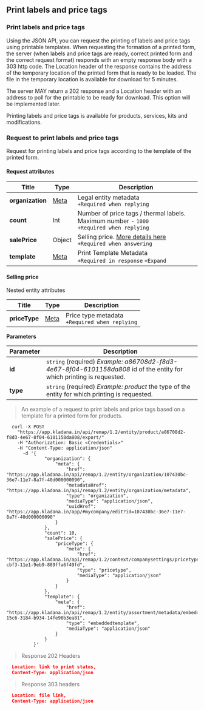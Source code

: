 ## Print labels and price tags
### Print labels and price tags
Using the JSON API, you can request the printing of labels and price tags using printable templates.
When requesting the formation of a printed form, the server (when labels and price tags are ready, correct
printed form and the correct request format) responds with an empty response body with a 303 http code.
The Location header of the response contains the address of the temporary location of the printed form that is ready to be loaded.
The file in the temporary location is available for download for 5 minutes.

The server MAY return a 202 response and a Location header with an address to poll for the printable to be ready for download.
This option will be implemented later.

Printing labels and price tags is available for products, services, kits and modifications.

### Request to print labels and price tags

Request for printing labels and price tags according to the template of the printed form.

#### Request attributes

| Title| Type                                               | Description|
| ---------|----------------------------------------------------| ----------|
| **organization** | [Meta](../#kladana-json-api-general-info-metadata) | Legal entity metadata<br>`+Required when replying` |
| **count** | Int                                                | Number of price tags / thermal labels. Maximum number - `1000`<br>`+Required when replying` |
| **salePrice** | Object                                             | Selling price. [More details here](../dictionaries/#entities-print-labels-and-price-tags-request-to-print-labels-and-price-tags-selling-price)<br>`+Required when answering` |
| **template** | [Meta](../#kladana-json-api-general-info-metadata) | Print Template Metadata<br>`+Required in response` `+Expand` |

#### Selling price
Nested entity attributes

| Title| Type| Description|
| ---------| -----| ----------|
| **priceType** | [Meta](../#kladana-json-api-general-info-metadata) | Price type metadata<br>`+Required when replying` |


**Parameters**

| Parameter | Description|
| ---------| ---------|
| **id** | `string` (required) *Example: a86708d2-f8d3-4e67-8f04-6101158da808* id of the entity for which printing is requested. |
| **type** | `string` (required) *Example: product* the type of the entity for which printing is requested. |

> An example of a request to print labels and price tags based on a template for a printed form for products.

```shell
  curl -X POST
    "https://app.kladana.in/api/remap/1.2/entity/product/a86708d2-f8d3-4e67-8f04-6101158da808/export/"
    -H "Authorization: Basic <Credentials>"
    -H "Content-Type: application/json"
      -d '{
              "organization": {
                  "meta": {
                      "href": "https://app.kladana.in/api/remap/1.2/entity/organization/107430bc-36e7-11e7-8a7f-40d000000090",
                      "metadataHref": "https://app.kladana.in/api/remap/1.2/entity/organization/metadata",
                      "type": "organization",
                      "mediaType": "application/json",
                      "uuidHref": "https://app.kladana.in/app/#mycompany/edit?id=107430bc-36e7-11e7-8a7f-40d000000090"
                  }
              },
              "count": 10,
              "salePrice": {
                  "priceType": {
                      "meta": {
                          "href": "https://app.kladana.in/api/remap/1.2/context/companysettings/pricetype/672559f1-cbf3-11e1-9eb9-889ffa6f49fd",
                          "type": "pricetype",
                          "mediaType": "application/json"
                      }
                  }
              },
              "template": {
                  "meta": {
                      "href": "https://app.kladana.in/api/remap/1.2/entity/assortment/metadata/embeddedtemplate/f8e295eb-15c6-3184-b934-14fe90b3ea81",
                      "type": "embeddedtemplate",
                      "mediaType": "application/json"
                  }
              }
          }'  
```

> Response 202 Headers

```json
  Location: link to print status,
  Content-Type: application/json
```

> Response 303 headers

```json
  Location: file link,
  Content-Type: application/json
```
